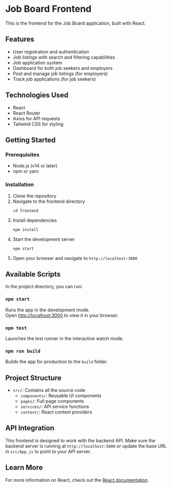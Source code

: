 # Job Board Frontend

This is the frontend for the Job Board application, built with React.

## Features

- User registration and authentication
- Job listings with search and filtering capabilities
- Job application system
- Dashboard for both job seekers and employers
- Post and manage job listings (for employers)
- Track job applications (for job seekers)

## Technologies Used

- React
- React Router
- Axios for API requests
- Tailwind CSS for styling

## Getting Started

### Prerequisites

- Node.js (v14 or later)
- npm or yarn

### Installation

1. Clone the repository
2. Navigate to the frontend directory
   ```
   cd frontend
   ```
3. Install dependencies
   ```
   npm install
   ```
4. Start the development server
   ```
   npm start
   ```
5. Open your browser and navigate to `http://localhost:3000`

## Available Scripts

In the project directory, you can run:

### `npm start`

Runs the app in the development mode.\
Open [http://localhost:3000](http://localhost:3000) to view it in your browser.

### `npm test`

Launches the test runner in the interactive watch mode.

### `npm run build`

Builds the app for production to the `build` folder.

## Project Structure

- `src/`: Contains all the source code
  - `components/`: Reusable UI components
  - `pages/`: Full page components
  - `services/`: API service functions
  - `context/`: React context providers

## API Integration

This frontend is designed to work with the backend API. Make sure the backend server is running at `http://localhost:5000` or update the base URL in `src/App.js` to point to your API server.

## Learn More

For more information on React, check out the [React documentation](https://reactjs.org/).
